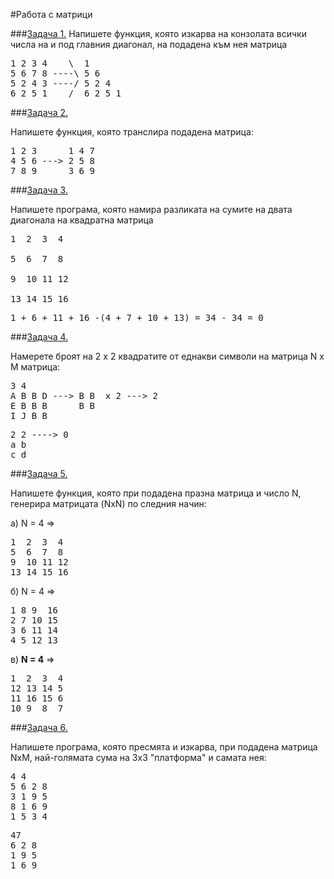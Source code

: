 #Работа с матрици

###[Задача 1.]()
Напишете функция, която изкарва на конзолата всички числа на и под главния диагонал, на подадена към нея матрица
<pre>
1 2 3 4    \  1     
5 6 7 8 ----\ 5 6
5 2 4 3 ----/ 5 2 4
6 2 5 1    /  6 2 5 1
</pre>
###[Задача 2.]()

Напишете функция, която транслира подадена матрица:
<pre>
1 2 3      1 4 7
4 5 6 ---> 2 5 8
7 8 9      3 6 9
</pre>
###[Задача 3.]()

Напишете програма, която намира разликата на сумите на двата диагонала на квадратна матрица
<pre>
1  2  3  4

5  6  7  8    

9  10 11 12

13 14 15 16
</pre>
<pre>
1 + 6 + 11 + 16 -(4 + 7 + 10 + 13) = 34 - 34 = 0
</pre>

###[Задача 4.]()

Намерете броят на 2 x 2 квадратите от еднакви символи на матрица N x M матрица: 
<pre>
3 4
A B B D ---> B B  x 2 ---> 2
E B B B      B B 
I J B B
</pre>
<pre>
2 2 ----> 0
a b
c d
</pre>
###[Задача 5.]()


Напишете функция, която при подадена празна матрица и число N, генерира матрицата (NxN) по следния начин:

а) N = 4 =>
<pre>
1  2  3  4
5  6  7  8
9  10 11 12
13 14 15 16
</pre>
б) N = 4 =>
<pre>
1 8 9  16
2 7 10 15
3 6 11 14
4 5 12 13
</pre>
в) **N = 4** =>

<pre>
1  2  3  4
12 13 14 5
11 16 15 6
10 9  8  7
</pre>

###[Задача 6.]()

Напишете програма, която пресмята и изкарва, при подадена матрица NxМ, най-голямата сума на 3x3 "платформа" и самата нея:
<pre>
4 4
5 6 2 8   
3 1 9 5    	   
8 1 6 9     	  
1 5 3 4            				  
</pre>
<pre>
47
6 2 8
1 9 5
1 6 9
</pre>
